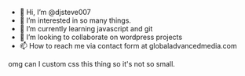 - 👋 Hi, I’m @djsteve007
- 👀 I’m interested in so many things. 
- 🌱 I’m currently learning javascript and git
- 💞️ I’m looking to collaborate on wordpress projects
- 📫 How to reach me via contact form at globaladvancedmedia.com

omg can I custom css this thing so it's not so small.
<!---
djsteve007/djsteve007 is a ✨ special ✨ repository because its `README.md` (this file) appears on your GitHub profile.
You can click the Preview link to take a look at your changes.
--->
